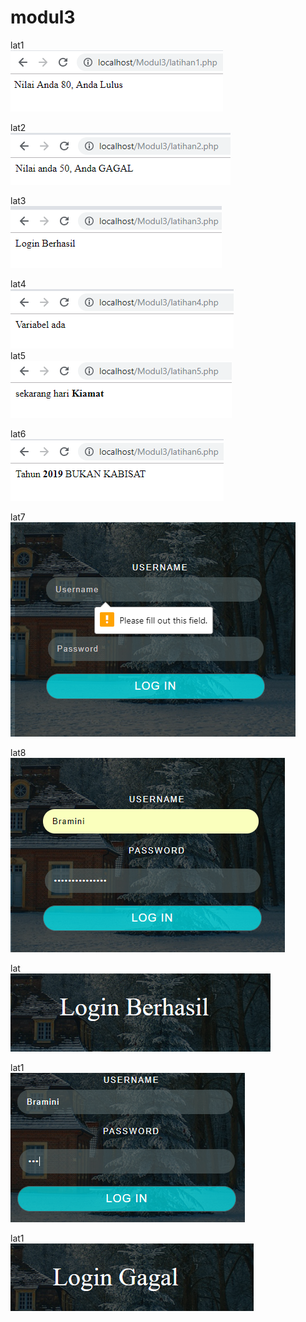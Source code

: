 # modul3
lat1<br>
![alt text](https://github.com/DannyBramantyo9/modul3/blob/master/image/1.png)<br>

lat2<br>
![alt text](https://github.com/DannyBramantyo9/modul3/blob/master/image/2.png)<br>

lat3<br>
![alt text](https://github.com/DannyBramantyo9/modul3/blob/master/image/3.png)<br>

lat4<br>
![alt text](https://github.com/DannyBramantyo9/modul3/blob/master/image/4.png)<br>
lat5<br>
![alt text](https://github.com/DannyBramantyo9/modul3/blob/master/image/5.png)<br>

lat6<br>
![alt text](https://github.com/DannyBramantyo9/modul3/blob/master/image/6.png)<br>

lat7<br>
![alt text](https://github.com/DannyBramantyo9/modul3/blob/master/image/7.png)<br>

lat8<br>
![alt text](https://github.com/DannyBramantyo9/modul3/blob/master/image/8.png)<br>

lat<br>
![alt text](https://github.com/DannyBramantyo9/modul3/blob/master/image/9.png)<br>

lat1<br>
![alt text](https://github.com/DannyBramantyo9/modul3/blob/master/image/10.png)<br>

lat1<br>
![alt text](https://github.com/DannyBramantyo9/modul3/blob/master/image/11.png)<br>
